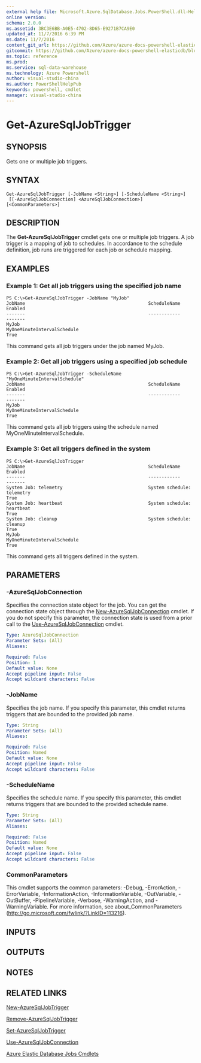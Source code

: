 ```yaml
---
external help file: Microsoft.Azure.SqlDatabase.Jobs.PowerShell.dll-Help.xml
online version:
schema: 2.0.0
ms.assetid: 3BC3E6BB-A0E5-4702-8D65-E9271B7CA9E0
updated_at: 11/7/2016 6:39 PM
ms.date: 11/7/2016
content_git_url: https://github.com/Azure/azure-docs-powershell-elasticdb/blob/master/ElasticDB/ElasticDatabaseJobs/v0.8.33/Get-AzureSqlJobTrigger.md
gitcommit: https://github.com/Azure/azure-docs-powershell-elasticdb/blob/d819015b3c9ed8795d9959ab855df108d2be7d9c/ElasticDB/ElasticDatabaseJobs/v0.8.33/Get-AzureSqlJobTrigger.md
ms.topic: reference
ms.prod: 
ms.service: sql-data-warehouse
ms.technology: Azure Powershell
author: visual-studio-china
ms.author: PowerShellHelpPub
keywords: powershell, cmdlet
manager: visual-studio-china
---
```


# Get-AzureSqlJobTrigger

## SYNOPSIS
Gets one or multiple job triggers.

## SYNTAX

```
Get-AzureSqlJobTrigger [-JobName <String>] [-ScheduleName <String>]
 [[-AzureSqlJobConnection] <AzureSqlJobConnection>] [<CommonParameters>]
```

## DESCRIPTION
The **Get-AzureSqlJobTrigger** cmdlet gets one or multiple job triggers.
A job trigger is a mapping of job to schedules.
In accordance to the schedule definition, job runs are triggered for each job or schedule mapping.

## EXAMPLES

### Example 1: Get all job triggers using the specified job name
```
PS C:\>Get-AzureSqlJobTrigger -JobName "MyJob"
JobName                                              ScheduleName                                                                                     Enabled
-------                                              ------------                                                                                     -------
MyJob                                                MyOneMinuteIntervalSchedule                                                                         True
```

This command gets all job triggers under the job named MyJob.

### Example 2: Get all job triggers using a specified job schedule
```
PS C:\>Get-AzureSqlJobTrigger -ScheduleName "MyOneMinuteIntervalSchedule"
JobName                                              ScheduleName                                                                                     Enabled
-------                                              ------------                                                                                     -------
MyJob                                                MyOneMinuteIntervalSchedule                                                                         True
```

This command gets all job triggers using the schedule named MyOneMinuteIntervalSchedule.

### Example 3: Get all triggers defined in the system
```
PS C:\>Get-AzureSqlJobTrigger
JobName                                              ScheduleName                                                                                     Enabled
-------                                              ------------                                                                                     -------
System Job: telemetry                                System schedule: telemetry                                                                          True
System Job: heartbeat                                System schedule: heartbeat                                                                          True
System Job: cleanup                                  System schedule: cleanup                                                                            True
MyJob                                                MyOneMinuteIntervalSchedule                                                                         True
```

This command gets all triggers defined in the system.

## PARAMETERS

### -AzureSqlJobConnection
Specifies the connection state object for the job.
You can get the connection state object through the [New-AzureSqlJobConnection](./New-AzureSqlJobConnection.md) cmdlet.
If you do not specify this parameter, the connection state is used from a prior call to the [Use-AzureSqlJobConnection](./Use-AzureSqlJobConnection.md) cmdlet.

```yaml
Type: AzureSqlJobConnection
Parameter Sets: (All)
Aliases:

Required: False
Position: 1
Default value: None
Accept pipeline input: False
Accept wildcard characters: False
```

### -JobName
Specifies the job name.
If you specify this parameter, this cmdlet returns triggers that are bounded to the provided job name.

```yaml
Type: String
Parameter Sets: (All)
Aliases:

Required: False
Position: Named
Default value: None
Accept pipeline input: False
Accept wildcard characters: False
```

### -ScheduleName
Specifies the schedule name.
If you specify this parameter, this cmdlet returns triggers that are bounded to the provided schedule name.

```yaml
Type: String
Parameter Sets: (All)
Aliases:

Required: False
Position: Named
Default value: None
Accept pipeline input: False
Accept wildcard characters: False
```

### CommonParameters
This cmdlet supports the common parameters: -Debug, -ErrorAction, -ErrorVariable, -InformationAction, -InformationVariable, -OutVariable, -OutBuffer, -PipelineVariable, -Verbose, -WarningAction, and -WarningVariable. For more information, see about_CommonParameters (http://go.microsoft.com/fwlink/?LinkID=113216).

## INPUTS

## OUTPUTS

## NOTES

## RELATED LINKS

[New-AzureSqlJobTrigger](xref:ElasticDatabaseJobs/v0.8.33/New-AzureSqlJobTrigger.md)

[Remove-AzureSqlJobTrigger](xref:ElasticDatabaseJobs/v0.8.33/Remove-AzureSqlJobTrigger.md)

[Set-AzureSqlJobTrigger](xref:ElasticDatabaseJobs/v0.8.33/Set-AzureSqlJobTrigger.md)

[Use-AzureSqlJobConnection](xref:ElasticDatabaseJobs/v0.8.33/Use-AzureSqlJobConnection.md)

[Azure Elastic Database Jobs Cmdlets](xref:ElasticDatabaseJobs/v0.8.33/ElasticDatabaseJobs.md)
